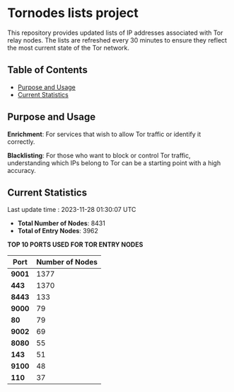 # Tornodes lists project

This repository provides updated lists of IP addresses associated with Tor relay nodes. The lists are refreshed every 30 minutes to ensure they reflect the most current state of the Tor network.

## Table of Contents

- [Purpose and Usage](#purpose-and-usage)
- [Current Statistics](#current-statistics)


## Purpose and Usage

**Enrichment**: For services that wish to allow Tor traffic or identify it correctly.

**Blacklisting**: For those who want to block or control Tor traffic, understanding which IPs belong to Tor can be a starting point with a high accuracy.

## Current Statistics

Last update time : 2023-11-28 01:30:07 UTC

- **Total Number of Nodes**: 8431
- **Total of Entry Nodes**: 3962

**TOP 10 PORTS USED FOR TOR ENTRY NODES**

| **Port** | **Number of Nodes** |
|------|-----------------|
| **9001**   | 1377  |
| **443**   | 1370  |
| **8443**   | 133  |
| **9000**   | 79  |
| **80**   | 79  |
| **9002**   | 69  |
| **8080**   | 55  |
| **143**   | 51  |
| **9100**   | 48  |
| **110**   | 37  |

